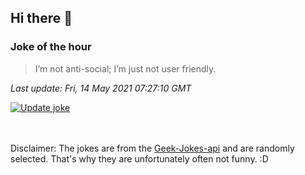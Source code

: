 ## Hi there 👋

### Joke of the hour
<!-- joke -->
>I’m not anti-social; I’m just not user friendly.
<!-- /joke -->

*Last update: Fri, 14 May 2021 07:27:10 GMT*

[![Update joke](https://github.com/nclskfm/nclskfm/actions/workflows/joke.yml/badge.svg)](https://github.com/nclskfm/nclskfm/actions/workflows/joke.yml)

<br><br>
Disclaimer: The jokes are from the [Geek-Jokes-api](https://github.com/sameerkumar18/geek-joke-api) and are randomly selected. That's why they are unfortunately often not funny. :D
